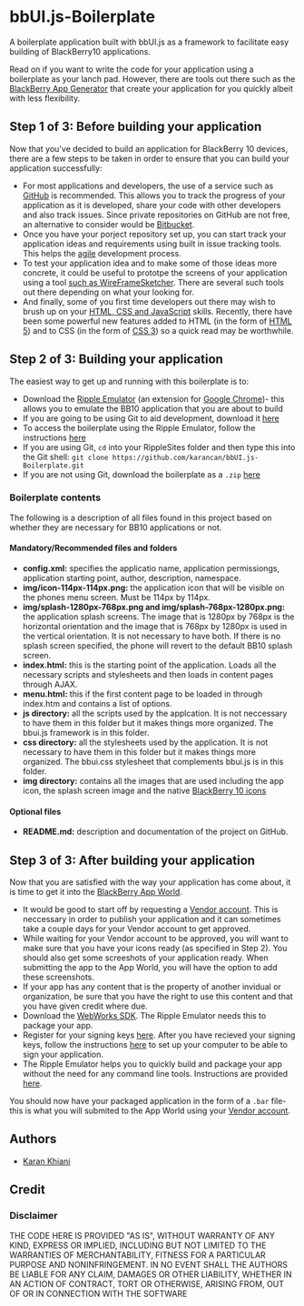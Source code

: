 bbUI.js-Boilerplate
===================

A boilerplate application built with bbUI.js as a framework to facilitate easy building of BlackBerry10 applications.

Read on if you want to write the code for your application using a boilerplate as your lanch pad. However, there are tools out there such as the [BlackBerry App Generator](http://www.blackberryappgenerator.com/blackberry/) that create your application for you quickly albeit with less flexibility.

## Step 1 of 3: Before building your application

Now that you've decided to build an application for BlackBerry 10 devices, there are a few steps to be taken in order to ensure that you can build your application successfully:

* For most applications and developers, the use of a service such as [GitHub](http://www.github.com) is recommended. This allows you to track the progress of your application as it is developed, share your code with other developers and also track issues. Since private repositories on GitHub are not free, an alternative to consider would be [Bitbucket](http://www.bitbucket.org).
* Once you have your porject repository set up, you can start track your application ideas and requirements using built in issue tracking tools. This helps the [agile](http://en.wikipedia.org/wiki/Agile_software_development) development process.
* To test your application idea and to make some of those ideas more concrete, it could be useful to prototpe the screens of your application using a tool [such as WireFrameSketcher](http://wireframesketcher.com/). There are several such tools out there depending on what your looking for.
* And finally, some of you first time developers out there may wish to brush up on your [HTML, CSS and JavaScript](http://www.webappers.com/2009/08/10/70-must-have-css3-and-html5-tutorials-and-resources/) skills. Recently, there have been some powerful new features added to HTML (in the form of [HTML 5](http://www.html5rocks.com/)) and to CSS (in the form of [CSS 3](http://www.css3.info/)) so a quick read may be worthwhile.

## Step 2 of 3: Building your application

The easiest way to get up and running with this boilerplate is to:

* Download the [Ripple Emulator](http://developer.blackberry.com/html5/download/) (an extension for [Google Chrome](https://www.google.com/intl/en/chrome/browser/))- this allows you to emulate the BB10 application that you are about to build
* If you are going to be using Git to aid development, download it [here](http://git-scm.com/downloads)
* To access the boilerplate using the Ripple Emulator, follow the instructions [here](http://developer.blackberry.com/html5/documentation/accessing_a_local_project_in_ripple_1948645_11.html)
* If you are using Git, `cd` into your RippleSites folder and then type this into the Git shell: `git clone https://github.com/karancan/bbUI.js-Boilerplate.git`
* If you are not using Git, download the boilerplate as a `.zip` [here](https://github.com/karancan/bbUI.js-Boilerplate/archive/master.zip)

### Boilerplate contents

The following is a description of all files found in this project based on whether they are necessary for BB10 applications or not.

#### Mandatory/Recommended files and folders

* <b>config.xml:</b> specifies the applicatio name, application permissiongs, application starting point, author, description, namespace.
* <b>img/icon-114px-114px.png:</b> the application icon that will be visible on the phones menu screen. Must be 114px by 114px. 
* <b>img/splash-1280px-768px.png and img/splash-768px-1280px.png:</b> the application splash screens. The image that is 1280px by 768px is the horizontal orientation and the image that is 768px by 1280px is used in the vertical orientation. It is not necessary to have both. If there is no splash screen specified, the phone will revert to the default BB10 splash screen.
* <b>index.html:</b> this is the starting point of the application. Loads all the necessary scripts and stylesheets and then loads in content pages through AJAX.
* <b>menu.html:</b> this if the first content page to be loaded in through index.htm and contains a list of options. 
* <b>js directory:</b> all the scripts used by the applcation. It is not neccessary to have them in this folder but it makes things more organized. The bbui.js framework is in this folder.
* <b>css directory:</b> all the stylesheets used by the application. It is not necessary to have them in this folder but it makes things more organized. The bbui.css stylesheet that complements bbui.js is in this folder.
* <b>img directory:</b> contains all the images that are used including the app icon, the splash screen image and the native [BlackBerry 10 icons](http://developer.blackberry.com/design/bb10/) 

#### Optional files

* <b>README.md:</b> description and documentation of the project on GitHub.

## Step 3 of 3: After building your application

Now that you are satisfied with the way your application has come about, it is time to get it into the [BlackBerry App World](http://appworld.blackberry.com/). 

* It would be good to start off by requesting a [Vendor account](https://appworld.blackberry.com/isvportal/). This is neccessary in order to publish your application and it can sometimes take a couple days for your Vendor account to get approved.
* While waiting for your Vendor account to be approved, you will want to make sure that you have your icons ready (as specified in Step 2). You should also get some screeshots of your application ready. When submitting the app to the App World, you will have the option to add these screenshots.
* If your app has any content that is the property of another invidual or organization, be sure that you have the right to use this content and that you have given credit where due.
* Download the [WebWorks SDK](http://developer.blackberry.com/html5/download/sdk/). The Ripple Emulator needs this to package your app.
* Register for your signing keys [here](https://www.blackberry.com/SignedKeys/codesigning.html). After you have recieved your signing keys, follow the instructions [here](http://developer.blackberry.com/html5/documentation/signing_setup_bb10_apps_2008396_11.html) to set up your computer to be able to sign your application.
* The Ripple Emulator helps you to quickly build and package your app without the need for any command line tools. Instructions are provided [here](http://developer.blackberry.com/html5/documentation/packaging_your_app_in_ripple_1904611_11.html).

You should now have your packaged application in the form of a `.bar` file- this is what you will submited to the App World using your [Vendor account](https://appworld.blackberry.com/isvportal/).

## Authors

* [Karan Khiani](https://github.com/karancan)

## Credit

### Disclaimer

THE CODE HERE IS PROVIDED "AS IS", WITHOUT WARRANTY OF ANY KIND, EXPRESS OR IMPLIED, INCLUDING BUT NOT LIMITED TO THE WARRANTIES OF MERCHANTABILITY, FITNESS FOR A PARTICULAR PURPOSE AND NONINFRINGEMENT. IN NO EVENT SHALL THE AUTHORS BE LIABLE FOR ANY CLAIM, DAMAGES OR OTHER LIABILITY, WHETHER IN AN ACTION OF CONTRACT, TORT OR OTHERWISE, ARISING FROM, OUT OF OR IN CONNECTION WITH THE SOFTWARE